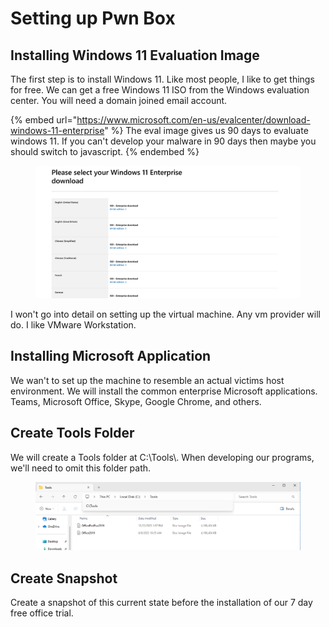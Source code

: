 # Setting up Pwn Box



## Installing Windows 11 Evaluation Image

The first step is to install Windows 11. Like most people, I like to get things for free. We can get a free Windows 11 ISO from the Windows evaluation center. You will need a domain joined email account.

{% embed url="https://www.microsoft.com/en-us/evalcenter/download-windows-11-enterprise" %}
The eval image gives us 90 days to evaluate windows 11. If you can't develop your malware in 90 days then maybe you should switch to  javascript.
{% endembed %}

<figure><img src="../../.gitbook/assets/image (1).png" alt=""><figcaption></figcaption></figure>

I won't go into detail on setting up the virtual machine. Any vm provider will do. I like VMware Workstation.





## Installing Microsoft Application

We wan't to set up the machine to resemble an actual victims host environment. We will install the common enterprise Microsoft applications. Teams, Microsoft Office, Skype, Google Chrome, and others.



##

## Create Tools Folder

We will create a Tools folder at C:\Tools\\. When developing our programs, we'll need to omit this folder path.

<figure><img src="../../.gitbook/assets/image.png" alt=""><figcaption></figcaption></figure>



## Create Snapshot

Create a snapshot of this current state before the installation of our 7 day free office trial.&#x20;
